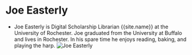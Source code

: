 # Joe Easterly
- Joe Easterly is Digital Scholarship Librarian {{site.name}} at the University of Rochester. Joe graduated from the University at Buffalo and lives in Rochester. In his spare time he enjoys reading, baking, and playing the harp.
![Joe Easterly](https://github.com/joeeasterly/joeeasterly.github.io/blob/main/joe.jpg?raw=true)
